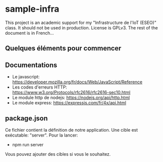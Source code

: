 # sample-infra

This project is an academic support for my "Infrastructure de l'IoT
(ESEO)" class. It should not be used in production. License is GPLv3.
The rest of the document is in French...

## Quelques éléments pour commencer

## Documentations

- Le javascript: https://developer.mozilla.org/fr/docs/Web/JavaScript/Reference
- Les codes d'erreurs HTTP:
https://www.w3.org/Protocols/rfc2616/rfc2616-sec10.html
- Le module http de nodejs: https://nodejs.org/api/http.html
- Le module express: https://expressjs.com/fr/4x/api.html

## package.json

Ce fichier contient la définition de notre application. Une cible
est exécutable: "server". Pour la lancer:

- npm run server

Vous pouvez ajouter des cibles si vous le souhaitez.
